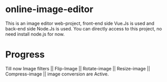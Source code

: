 # online-image-editor
This is an image editor web-project, front-end side Vue.Js is used and back-end side Node.Js is used.
You can directly access to this project, no need install node.js for now.

# Progress 
Till now Image filters || Flip-Image || Rotate-image || Resize-image || Compress-image || image conversion are Active.
